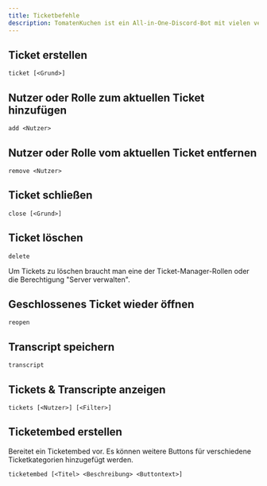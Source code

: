 ```yaml
---
title: Ticketbefehle
description: TomatenKuchen ist ein All-in-One-Discord-Bot mit vielen verschiedenen Funktionen. Listet alle Ticketbefehle auf.
---
```


## Ticket erstellen

`ticket [<Grund>]`

## Nutzer oder Rolle zum aktuellen Ticket hinzufügen

`add <Nutzer>`

## Nutzer oder Rolle vom aktuellen Ticket entfernen

`remove <Nutzer>`

## Ticket schließen

`close [<Grund>]`

## Ticket löschen

`delete`

Um Tickets zu löschen braucht man eine der Ticket-Manager-Rollen oder die Berechtigung "Server verwalten".

## Geschlossenes Ticket wieder öffnen

`reopen`

## Transcript speichern

`transcript`

## Tickets & Transcripte anzeigen

`tickets [<Nutzer>] [<Filter>]`

## Ticketembed erstellen

Bereitet ein Ticketembed vor. Es können weitere Buttons für verschiedene Ticketkategorien hinzugefügt werden.

`ticketembed [<Titel> <Beschreibung> <Buttontext>]`
